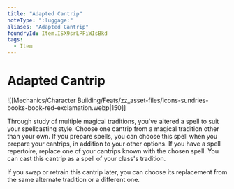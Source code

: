 ```yaml
---
title: "Adapted Cantrip"
noteType: ":luggage:"
aliases: "Adapted Cantrip"
foundryId: Item.ISX9srLPFiWIsBkd
tags:
  - Item
---
```


# Adapted Cantrip
![[Mechanics/Character Building/Feats/zz_asset-files/icons-sundries-books-book-red-exclamation.webp|150]]

Through study of multiple magical traditions, you've altered a spell to suit your spellcasting style. Choose one cantrip from a magical tradition other than your own. If you prepare spells, you can choose this spell when you prepare your cantrips, in addition to your other options. If you have a spell repertoire, replace one of your cantrips known with the chosen spell. You can cast this cantrip as a spell of your class's tradition.

If you swap or retrain this cantrip later, you can choose its replacement from the same alternate tradition or a different one.
